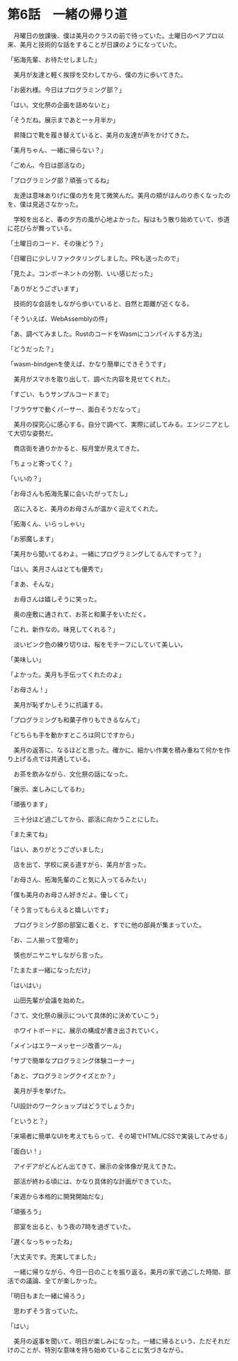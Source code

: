 # 第6話　一緒の帰り道

　月曜日の放課後、僕は美月のクラスの前で待っていた。土曜日のペアプロ以来、美月と技術的な話をすることが日課のようになっていた。

「拓海先輩、お待たせしました」

　美月が友達と軽く挨拶を交わしてから、僕の方に歩いてきた。

「お疲れ様。今日はプログラミング部？」

「はい。文化祭の企画を詰めないと」

「そうだね。展示まであと一ヶ月半か」

　昇降口で靴を履き替えていると、美月の友達が声をかけてきた。

「美月ちゃん、一緒に帰らない？」

「ごめん、今日は部活なの」

「プログラミング部？頑張ってるね」

　友達は意味ありげに僕の方を見て微笑んだ。美月の頬がほんのり赤くなったのを、僕は見逃さなかった。

　学校を出ると、春の夕方の風が心地よかった。桜はもう散り始めていて、歩道に花びらが舞っている。

「土曜日のコード、その後どう？」

「日曜日に少しリファクタリングしました。PRも送ったので」

「見たよ。コンポーネントの分割、いい感じだった」

「ありがとうございます」

　技術的な会話をしながら歩いていると、自然と距離が近くなる。

「そういえば、WebAssemblyの件」

「あ、調べてみました。RustのコードをWasmにコンパイルする方法」

「どうだった？」

「wasm-bindgenを使えば、かなり簡単にできそうです」

　美月がスマホを取り出して、調べた内容を見せてくれた。

「すごい、もうサンプルコードまで」

「ブラウザで動くパーサー、面白そうだなって」

　美月の探究心に感心する。自分で調べて、実際に試してみる。エンジニアとして大切な姿勢だ。

　商店街を通りかかると、桜月堂が見えてきた。

「ちょっと寄ってく？」

「いいの？」

「お母さんも拓海先輩に会いたがってたし」

　店に入ると、美月のお母さんが温かく迎えてくれた。

「拓海くん、いらっしゃい」

「お邪魔します」

「美月から聞いてるわよ。一緒にプログラミングしてるんですって？」

「はい。美月さんはとても優秀で」

「まあ、そんな」

　お母さんは嬉しそうに笑った。

　奥の座敷に通されて、お茶と和菓子をいただく。

「これ、新作なの。味見してくれる？」

　淡いピンク色の練り切りは、桜をモチーフにしていて美しい。

「美味しい」

「よかった。美月も手伝ってくれたのよ」

「お母さん！」

　美月が恥ずかしそうに抗議する。

「プログラミングも和菓子作りもできるなんて」

「どちらも手を動かすところは同じですから」

　美月の返答に、なるほどと思った。確かに、細かい作業を積み重ねて何かを作り上げる点では共通している。

　お茶を飲みながら、文化祭の話になった。

「展示、楽しみにしてるわ」

「頑張ります」

　三十分ほど過ごしてから、部活に向かうことにした。

「また来てね」

「はい、ありがとうございました」

　店を出て、学校に戻る道すがら、美月が言った。

「お母さん、拓海先輩のこと気に入ってるみたい」

「僕も美月のお母さん好きだよ。優しくて」

「そう言ってもらえると嬉しいです」

　プログラミング部の部室に着くと、すでに他の部員が集まっていた。

「お、二人揃って登場か」

　慎也がニヤニヤしながら言った。

「たまたま一緒になっただけ」

「はいはい」

　山田先輩が会議を始めた。

「さて、文化祭の展示について具体的に決めていこう」

　ホワイトボードに、展示の構成が書き出されていく。

「メインはエラーメッセージ改善ツール」

「サブで簡単なプログラミング体験コーナー」

「あと、プログラミングクイズとか？」

　美月が手を挙げた。

「UI設計のワークショップはどうでしょうか」

「というと？」

「来場者に簡単なUIを考えてもらって、その場でHTML/CSSで実装してみせる」

「面白い！」

　アイデアがどんどん出てきて、展示の全体像が見えてきた。

　部活が終わる頃には、かなり具体的な計画ができていた。

「来週から本格的に開発開始だな」

「頑張ろう」

　部室を出ると、もう夜の7時を過ぎていた。

「遅くなっちゃったね」

「大丈夫です。充実してました」

　一緒に帰りながら、今日一日のことを振り返る。美月の家で過ごした時間、部活での議論、全てが楽しかった。

「明日もまた一緒に帰ろう」

　思わずそう言っていた。

「はい」

　美月の返事を聞いて、明日が楽しみになった。一緒に帰るという、ただそれだけのことが、特別な意味を持ち始めていることに気づきながら。